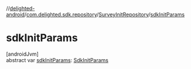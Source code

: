 //[delighted-android](../../../index.md)/[com.delighted.sdk.repository](../index.md)/[SurveyInitRepository](index.md)/[sdkInitParams](sdk-init-params.md)

# sdkInitParams

[androidJvm]\
abstract var [sdkInitParams](sdk-init-params.md): [SdkInitParams](../../com.delighted.sdk/-sdk-init-params/index.md)
